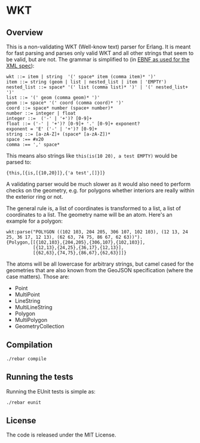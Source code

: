 WKT
===

Overview
--------

This is a non-validating WKT (Well-know text) parser for Erlang. It is meant
for fast parsing and parses only valid WKT and all other strings that seem
to be valid, but are not. The grammar is simplified to (in [EBNF as used for
the XML spec](http://www.w3.org/TR/2004/REC-xml-20040204/#sec-notation)):

    wkt ::= item | string  '(' space* item (comma item)* ')'
    item ::= string (geom | list | nested_list | item | 'EMPTY')
    nested_list ::= space* '(' list (comma list)* ')' | '(' nested_list+ ')'
    list ::= '(' geom (comma geom)* ')'
    geom ::= space* '(' coord (comma coord)* ')'
    coord ::= space* number (space+ number)*
    number ::= integer | float
    integer ::=  ('-' | '+')? [0-9]+
    float ::= ('-' | '+')? [0-9]+ '.' [0-9]+ exponent?
    exponent = 'E' ('-' | '+')? [0-9]+
    string ::= [a-zA-Z]+ (space* [a-zA-Z])*
    space :== #x20
    comma :== ',' space*

This means also strings like `this(is(10 20), a test EMPTY)` would be
parsed to:

    {this,[{is,[{10,20}]},{'a test',[]}]}

A validating parser would be much slower as it would also need to
perform checks on the geometry, e.g. for polygons whether interiors
are really within the exterior ring or not.

The general rule is, a list of coordinates is transformed to a list,
a list of coordinates to a list. The geometry name will be an
atom. Here's an example for a polygon:

    wkt:parse("POLYGON ((102 103, 204 205, 306 107, 102 103), (12 13, 24 25, 36 17, 12 13), (62 63, 74 75, 86 67, 62 63))").
    {Polygon,[[{102,103},{204,205},{306,107},{102,103}],
              [{12,13},{24,25},{36,17},{12,13}],
              [{62,63},{74,75},{86,67},{62,63}]]}

The atoms will be all lowercase for arbitrary strings, but camel cased
for the geometries that are also known from the GeoJSON specification
(where the case matters). Those are:

 - Point
 - MultiPoint
 - LineString
 - MultiLineString
 - Polygon
 - MultiPolygon
 - GeometryCollection


Compilation
-----------

    ./rebar compile


Running the tests
-----------------

Running the EUnit tests is simple as:

    ./rebar eunit


License
-------

The code is released under the MIT License.
